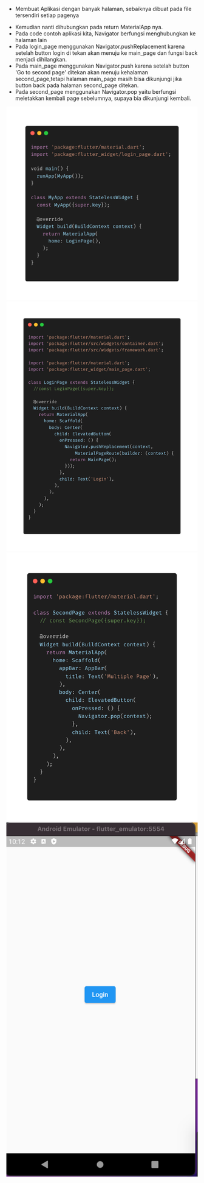- Membuat Aplikasi dengan banyak halaman, sebaiknya dibuat pada file tersendiri setiap pagenya

* Kemudian nanti dihubungkan pada return MaterialApp nya.
* Pada code contoh aplikasi kita, Navigator berfungsi menghubungkan ke halaman lain
* Pada login_page menggunakan Navigator.pushReplacement karena setelah button login di tekan akan menuju ke main_page dan fungsi back menjadi dihilangkan.
* Pada main_page menggunakan Navigator.push karena setelah button 'Go to second page' ditekan akan menuju kehalaman second_page,tetapi halaman main_page masih bisa dikunjungi jika button back pada halaman second_page ditekan.
* Pada second_page menggunakan Navigator.pop yaitu berfungsi meletakkan kembali page sebelumnya, supaya bia dikunjungi kembali.

![main.dart](images/maindotdart_multipage.png)
![login_page.dart](images/logindart_mulitpage.png)
![second_page.dart](images/secondpage_multipage.png)
![Preview Multi Page](images/preview_multipage.png)
